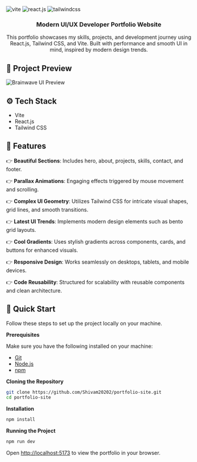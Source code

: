 
<div>
  <img src="https://img.shields.io/badge/-Vite-black?style=for-the-badge&logoColor=white&logo=vite&color=646CFF" alt="vite" />
  <img src="https://img.shields.io/badge/-React_JS-black?style=for-the-badge&logoColor=white&logo=react&color=61DAFB" alt="react.js" />
  <img src="https://img.shields.io/badge/-Tailwind_CSS-black?style=for-the-badge&logoColor=white&logo=tailwindcss&color=06B6D4" alt="tailwindcss" />
</div>

<h3 align="center">Modern UI/UX Developer Portfolio Website</h3>

<div align="center">
  This portfolio showcases my skills, projects, and development journey using React.js, Tailwind CSS, and Vite. Built with performance and smooth UI in mind, inspired by modern design trends.
</div>

## 📸 Project Preview

![Brainwave UI Preview](./Screenshot%20\(207\).png)


## <a name="tech-stack">⚙️ Tech Stack</a>

* Vite
* React.js
* Tailwind CSS

## <a name="features">🔋 Features</a>

👉 **Beautiful Sections**: Includes hero, about, projects, skills, contact, and footer.

👉 **Parallax Animations**: Engaging effects triggered by mouse movement and scrolling.

👉 **Complex UI Geometry**: Utilizes Tailwind CSS for intricate visual shapes, grid lines, and smooth transitions.

👉 **Latest UI Trends**: Implements modern design elements such as bento grid layouts.

👉 **Cool Gradients**: Uses stylish gradients across components, cards, and buttons for enhanced visuals.

👉 **Responsive Design**: Works seamlessly on desktops, tablets, and mobile devices.

👉 **Code Reusability**: Structured for scalability with reusable components and clean architecture.

## <a name="quick-start">🤸 Quick Start</a>

Follow these steps to set up the project locally on your machine.

**Prerequisites**

Make sure you have the following installed on your machine:

* [Git](https://git-scm.com/)
* [Node.js](https://nodejs.org/en)
* [npm](https://www.npmjs.com/)

**Cloning the Repository**

```bash
git clone https://github.com/Shivam20202/portfolio-site.git
cd portfolio-site
```

**Installation**

```bash
npm install
```

**Running the Project**

```bash
npm run dev
```

Open [http://localhost:5173](http://localhost:5173) to view the portfolio in your browser.

